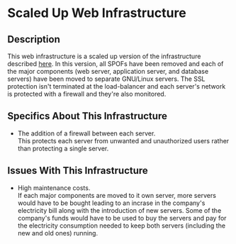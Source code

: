 # Scaled Up Web Infrastructure

## Description

This web infrastructure is a scaled up version of the infrastructure described [here](2-secured_and_monitored_web_infrastructure.md). In this version, all SPOFs have been removed and each of the major components (web server, application server, and database servers) have been moved to separate GNU/Linux servers. The SSL protection isn't terminated at the load-balancer and each server's network is protected with a firewall and they're also monitored.

## Specifics About This Infrastructure

+ The addition of a firewall between each server.<br/>This protects each server from unwanted and unauthorized users rather than protecting a single server.

## Issues With This Infrastructure

+ High maintenance costs.<br/> If each major components are moved to it own server, more servers would have to be bought leading to an incrase in the company's electricity bill along with the introduction of new servers. Some of the company's funds would have to be used to buy the servers and pay for the electricity consumption needed to keep both servers (including the new and old ones) running.
